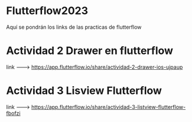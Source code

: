 # Flutterflow2023
Aquí se pondrán los links de las practicas de flutterflow

# Actividad 2 Drawer en flutterflow
  link ---> https://app.flutterflow.io/share/actividad-2-drawer-ios-ujpaup
  
  # Actividad 3 Lisview Flutterflow
  link ---> https://app.flutterflow.io/share/actividad-3-listview-flutterflow-fbofzi
